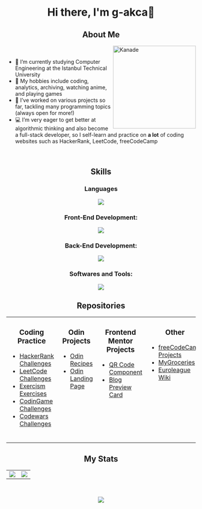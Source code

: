 <h1 align="center">Hi there, I'm g-akca👋</h1>

<h2 align="center">About Me</h2>
<div>
  <img src="https://avatars.githubusercontent.com/u/169614034?s=400&u=a3e05ac524b163bc42468b0ee7d6914b9ed5f11f&v=4" alt="Kanade" width="220" height="220" align="right"/>
  <ul>
    <br><br>
    <li>🔭 I’m currently studying Computer Engineering at the Istanbul Technical University</li>
    <li>🍵 My hobbies include coding, analytics, archiving, watching anime, and playing games</li>
    <li>📃 I’ve worked on various projects so far, tackling many programming topics (always open for more!)</li>
    <li>💻 I’m very eager to get better at algorithmic thinking and also become a full-stack developer, so I self-learn and practice on <b>a lot</b> of coding websites such as HackerRank, LeetCode, freeCodeCamp</li>
  </ul>
</div>
<br clear="all">

<h2 align="center">Skills</h2>
<h3 align="center">Languages</h3>
<p align="center">
  <img src="https://skillicons.dev/icons?i=cpp,cs,py,java,js,mysql"/>
</p>

<h3 align="center">Front-End Development:</h3>
<p align="center">
  <img src="https://skillicons.dev/icons?i=react,html,css,js,nodejs"/>
</p>

<h3 align="center">Back-End Development:</h3>
<p align="center">
  <img src="https://skillicons.dev/icons?i=cs,dotnet,py,flask,mysql"/>
</p>

<h3 align="center">Softwares and Tools:</h3>
<p align="center">
  <img src="https://skillicons.dev/icons?i=github,vscode,visualstudio""/>
</p>

<h2 align="center">Repositories</h2>
<table align="center">
  <tr>
    <td valign="top">
      <h3 align="center">Coding Practice</h3>
      <ul>
        <li><a href="https://github.com/g-akca/hackerrank" target="_blank">HackerRank Challenges</a></li>
        <li><a href="https://github.com/g-akca/leetcode" target="_blank">LeetCode Challenges</a></li>
        <li><a href="https://github.com/g-akca/exercism" target="_blank">Exercism Exercises</a></li>
        <li><a href="https://github.com/g-akca/codingame" target="_blank">CodinGame Challenges</a></li>
        <li><a href="https://github.com/g-akca/codewars" target="_blank">Codewars Challenges</a></li>
      </ul>
      <br>
    </td>
    <td valign="top">
      <h3 align="center">Odin Projects</h3>
      <ul>
        <li><a href="https://github.com/g-akca/odin-recipes" target="_blank">Odin Recipes</a></li>
        <li><a href="https://github.com/g-akca/odin-landing-page" target="_blank">Odin Landing Page</a></li>
      </ul>
      <br>
    </td>
    <td valign="top">
      <h3 align="center">Frontend Mentor Projects</h3>
      <ul>
        <li><a href="https://github.com/g-akca/qr-code-component" target="_blank">QR Code Component</a></li>
        <li><a href="https://github.com/g-akca/blog-preview-card" target="_blank">Blog Preview Card</a></li>
      </ul>
      <br>
    </td>
    <td valign="top">
      <h3 align="center">Other</h3>
      <ul>
        <li><a href="https://github.com/g-akca/freecodecamp" target="_blank">freeCodeCamp Projects</a></li>
        <li><a href="https://github.com/g-akca/mygroceries" target="_blank">MyGroceries</a></li>
        <li><a href="https://github.com/g-akca/euroleague-wiki" target="_blank">Euroleague Wiki</a></li>
      </ul>
      <br>
    </td>
  </tr>
</table>

<h2 align="center">My Stats</h2>
<table align="center">
  <tr>
    <td width="50%" align="center">
      <img src="https://github-readme-stats.vercel.app/api?username=g-akca&theme=tokyonight&show_icons=true&hide_border=true&count_private=true" />
    </td>
    <td align="center">
      <img src="https://github-readme-stats.vercel.app/api/top-langs/?username=g-akca&theme=tokyonight&show_icons=true&hide_border=true&layout=compact"/>
    </td>
  </tr>
</table>
<br>
<p align="center">
  <img src="https://komarev.com/ghpvc/?username=g-akca&style=flat-square&color=blue"/>
</p>

